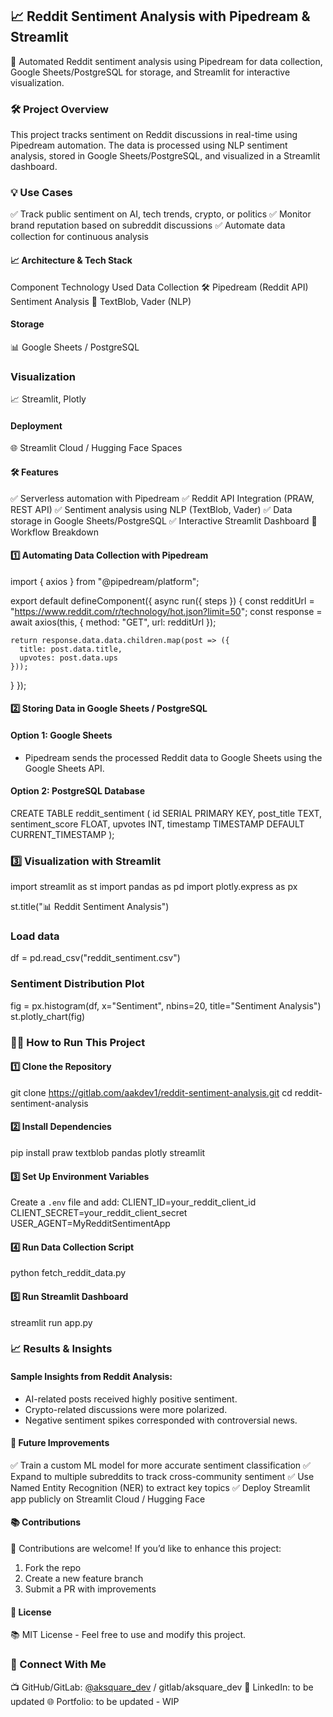 ## 📈 Reddit Sentiment Analysis with Pipedream & Streamlit

🚀 Automated Reddit sentiment analysis using Pipedream for data collection, Google Sheets/PostgreSQL for storage, and Streamlit for interactive visualization.

### 🛠️ Project Overview
This project tracks sentiment on Reddit discussions in real-time using Pipedream automation. The data is processed using NLP sentiment analysis, stored in Google Sheets/PostgreSQL, and visualized in a Streamlit dashboard.

### 💡 Use Cases
✅ Track public sentiment on AI, tech trends, crypto, or politics
✅ Monitor brand reputation based on subreddit discussions
✅ Automate data collection for continuous analysis

#### 📈 Architecture & Tech Stack
Component	Technology Used
Data Collection	🛠️ Pipedream (Reddit API)
Sentiment Analysis	🧠 TextBlob, Vader (NLP)

#### Storage	
📊 Google Sheets / PostgreSQL

### Visualization	
📈 Streamlit, Plotly

#### Deployment	
🌐 Streamlit Cloud / Hugging Face Spaces

#### 🛠️ Features
✅ Serverless automation with Pipedream
✅ Reddit API Integration (PRAW, REST API)
✅ Sentiment analysis using NLP (TextBlob, Vader)
✅ Data storage in Google Sheets/PostgreSQL
✅ Interactive Streamlit Dashboard
🔄 Workflow Breakdown

#### 1️⃣ Automating Data Collection with Pipedream

import { axios } from "@pipedream/platform";

export default defineComponent({
  async run({ steps }) {
    const redditUrl = "https://www.reddit.com/r/technology/hot.json?limit=50";
    const response = await axios(this, { method: "GET", url: redditUrl });

    return response.data.data.children.map(post => ({
      title: post.data.title,
      upvotes: post.data.ups
    }));
  }
});

#### 2️⃣ Storing Data in Google Sheets / PostgreSQL
#### Option 1: Google Sheets
  - Pipedream sends the processed Reddit data to Google Sheets using the Google Sheets API.

#### Option 2: PostgreSQL Database

CREATE TABLE reddit_sentiment (
    id SERIAL PRIMARY KEY,
    post_title TEXT,
    sentiment_score FLOAT,
    upvotes INT,
    timestamp TIMESTAMP DEFAULT CURRENT_TIMESTAMP
);

### 3️⃣ Visualization with Streamlit

import streamlit as st
import pandas as pd
import plotly.express as px

st.title("📊 Reddit Sentiment Analysis")

### Load data
df = pd.read_csv("reddit_sentiment.csv")

### Sentiment Distribution Plot
fig = px.histogram(df, x="Sentiment", nbins=20, title="Sentiment Analysis")
st.plotly_chart(fig)

### 👨‍💻 How to Run This Project

#### 1️⃣ Clone the Repository
git clone https://gitlab.com/aakdev1/reddit-sentiment-analysis.git
cd reddit-sentiment-analysis

#### 2️⃣ Install Dependencies
pip install praw textblob pandas plotly streamlit

#### 3️⃣ Set Up Environment Variables
Create a `.env` file and add:
CLIENT_ID=your_reddit_client_id
CLIENT_SECRET=your_reddit_client_secret
USER_AGENT=MyRedditSentimentApp

#### 4️⃣ Run Data Collection Script
python fetch_reddit_data.py

#### 5️⃣ Run Streamlit Dashboard
streamlit run app.py


### 📈 Results & Insights
#### Sample Insights from Reddit Analysis:
- AI-related posts received highly positive sentiment.
- Crypto-related discussions were more polarized.
- Negative sentiment spikes corresponded with controversial news.

#### 💪 Future Improvements
✅ Train a custom ML model for more accurate sentiment classification
✅ Expand to multiple subreddits to track cross-community sentiment
✅ Use Named Entity Recognition (NER) to extract key topics
✅ Deploy Streamlit app publicly on Streamlit Cloud / Hugging Face

#### 📚 Contributions
👥 Contributions are welcome! If you’d like to enhance this project:
1. Fork the repo
2. Create a new feature branch
3. Submit a PR with improvements

#### 💎 License
📚 MIT License - Feel free to use and modify this project.

### 📱 Connect With Me
📺 GitHub/GitLab: [@aksquare_dev](https://gitlab.com/aakdev1) / gitlab/aksquare_dev
👤 LinkedIn: to be updated
🌐 Portfolio: to be updated - WIP

